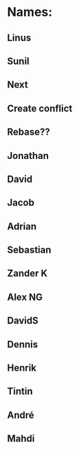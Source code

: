 # Names:
## Linus
## Sunil
## Next
## Create conflict
## Rebase??
## Jonathan
## David
## Jacob
## Adrian
## Sebastian
## Zander K
## Alex NG
## DavidS
## Dennis
## Henrik
## Tintin
## André
## Mahdi

